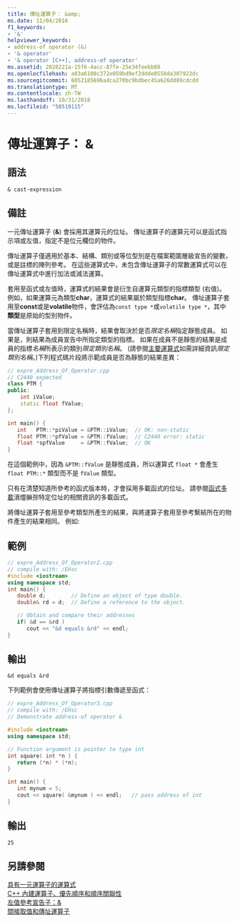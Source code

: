 ```yaml
---
title: 傳址運算子： &amp;
ms.date: 11/04/2016
f1_keywords:
- '&'
helpviewer_keywords:
- address-of operator (&)
- '& operator'
- '& operator [C++], address-of operator'
ms.assetid: 2828221a-15f6-4acc-87fe-25e34feebb88
ms.openlocfilehash: a03a6100c372e059bd9ef2ddde0558da307923dc
ms.sourcegitcommit: 6052185696adca270bc9bdbec45a626dd89cdcdd
ms.translationtype: MT
ms.contentlocale: zh-TW
ms.lasthandoff: 10/31/2018
ms.locfileid: "50519115"
---
```

# <a name="address-of-operator-amp"></a>傳址運算子： &amp;

## <a name="syntax"></a>語法

```
& cast-expression
```

## <a name="remarks"></a>備註

一元傳址運算子 (**&**) 會採用其運算元的位址。 傳址運算子的運算元可以是函式指示項或左值，指定不是位元欄位的物件。

傳址運算子僅適用於基本、結構、類別或等位型別是在檔案範圍層級宣告的變數，或是註標的陣列參考。 在這些運算式中，未包含傳址運算子的常數運算式可以在傳址運算式中進行加法或減法運算。

套用至函式或左值時，運算式的結果會是衍生自運算元類型的指標類型 (右值)。 例如，如果運算元為類型**char**，運算式的結果屬於類型指標**char**。 傳址運算子套用至**const**或是**volatile**物件，會評估為`const type *`或`volatile type *`，其中**類型**是原始的型別物件。

當傳址運算子套用到限定名稱時，結果會取決於是否*限定名稱*指定靜態成員。 如果是，則結果為成員宣告中所指定類型的指標。 如果在成員不是靜態的結果是成員的指標*名稱*所表示的類別*限定類別名稱*。 (請參閱[主要運算式](../cpp/primary-expressions.md)如需詳細資訊*限定類別名稱*。)下列程式碼片段將示範成員是否為靜態的結果差異：

```cpp
// expre_Address_Of_Operator.cpp
// C2440 expected
class PTM {
public:
    int iValue;
    static float fValue;
};

int main() {
   int   PTM::*piValue = &PTM::iValue;  // OK: non-static
   float PTM::*pfValue = &PTM::fValue;  // C2440 error: static
   float *spfValue     = &PTM::fValue;  // OK
}
```

在這個範例中，因為 `&PTM::fValue` 是靜態成員，所以運算式 `float *` 會產生 `float PTM::*` 類型而不是 `fValue` 類型。

只有在清楚知道所參考的函式版本時，才會採用多載函式的位址。 請參閱[函式多載](function-overloading.md)濆爧髍孮特定位址的相關資訊的多載函式。

將傳址運算子套用至參考類型所產生的結果，與將運算子套用至參考繫結所在的物件產生的結果相同。 例如: 

## <a name="example"></a>範例

```cpp
// expre_Address_Of_Operator2.cpp
// compile with: /EHsc
#include <iostream>
using namespace std;
int main() {
   double d;        // Define an object of type double.
   double& rd = d;  // Define a reference to the object.

   // Obtain and compare their addresses
   if( &d == &rd )
      cout << "&d equals &rd" << endl;
}
```

## <a name="output"></a>輸出

```Output
&d equals &rd
```

下列範例會使用傳址運算子將指標引數傳遞至函式：

```cpp
// expre_Address_Of_Operator3.cpp
// compile with: /EHsc
// Demonstrate address-of operator &

#include <iostream>
using namespace std;

// Function argument is pointer to type int
int square( int *n ) {
   return (*n) * (*n);
}

int main() {
   int mynum = 5;
   cout << square( &mynum ) << endl;   // pass address of int
}
```

## <a name="output"></a>輸出

```Output
25
```

## <a name="see-also"></a>另請參閱

[具有一元運算子的運算式](../cpp/expressions-with-unary-operators.md)<br/>
[C++ 內建運算子、優先順序和順序關聯性](../cpp/cpp-built-in-operators-precedence-and-associativity.md)<br/>
[左值參考宣告子：&](../cpp/lvalue-reference-declarator-amp.md)<br/>
[間接取值和傳址運算子](../c-language/indirection-and-address-of-operators.md)